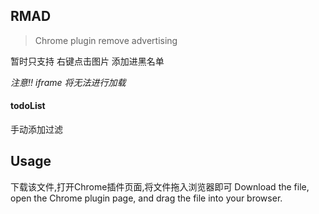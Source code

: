 ## RMAD

> Chrome plugin remove advertising

暂时只支持 右键点击图片 添加进黑名单

*注意!! iframe 将无法进行加载*


#### todoList

手动添加过滤

## Usage 

下载该文件,打开Chrome插件页面,将文件拖入浏览器即可
Download the file, open the Chrome plugin page, and drag the file into your browser.